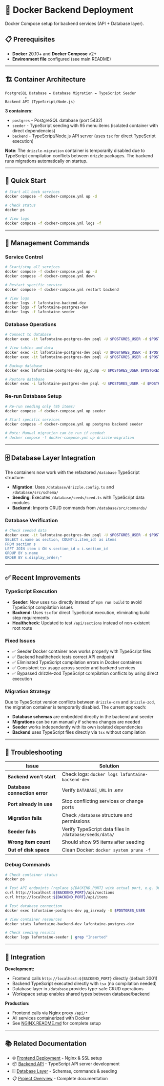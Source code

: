 # 🐳 Docker Backend Deployment

Docker Compose setup for backend services (API + Database layer).

## 📋 Prerequisites

- **Docker** 20.10+ and **Docker Compose** v2+
- **Environment file** configured (see main README)

---

## 🏗️ Container Architecture

```
PostgreSQL Database ← Database Migration ← TypeScript Seeder
         ↑
Backend API (TypeScript/Node.js)
```

**3 containers:**
- `postgres` - PostgreSQL database (port 5432)
- `seeder` - TypeScript seeding with 95 menu items (isolated container with direct dependencies)
- `backend` - TypeScript/Node.js API server (uses `tsx` for direct TypeScript execution)

**Note:** The `drizzle-migration` container is temporarily disabled due to TypeScript compilation conflicts between drizzle packages. The backend runs migrations automatically on startup.

---

## 🚀 Quick Start

```bash
# Start all back services
docker compose -f docker-compose.yml up -d

# Check status
docker ps

# View logs
docker compose -f docker-compose.yml logs -f
```

---

## 🔧 Management Commands

### Service Control
```bash
# Start/stop all services
docker compose -f docker-compose.yml up -d
docker compose -f docker-compose.yml down

# Restart specific service
docker compose -f docker-compose.yml restart backend

# View logs
docker logs -f lafontaine-backend-dev
docker logs -f lafontaine-postgres-dev
docker logs -f lafontaine-seeder
```

### Database Operations
```bash
# Connect to database
docker exec -it lafontaine-postgres-dev psql -U $POSTGRES_USER -d $POSTGRES_DB

# View tables and data
docker exec -it lafontaine-postgres-dev psql -U $POSTGRES_USER -d $POSTGRES_DB -c "\dt"
docker exec -it lafontaine-postgres-dev psql -U $POSTGRES_USER -d $POSTGRES_DB -c "SELECT COUNT(*) FROM item;"

# Backup database
docker exec lafontaine-postgres-dev pg_dump -U $POSTGRES_USER $POSTGRES_DB > backup.sql

# Restore database
docker exec -i lafontaine-postgres-dev psql -U $POSTGRES_USER -d $POSTGRES_DB < backup.sql
```

### Re-run Database Setup
```bash
# Re-run seeding only (95 items)
docker compose -f docker-compose.yml up seeder

# Start specific services
docker compose -f docker-compose.yml up postgres backend seeder

# Note: Manual migration can be run if needed:
# docker compose -f docker-compose.yml up drizzle-migration
```

---

## 🗄️ Database Layer Integration

The containers now work with the refactored `/database` TypeScript structure:

- **Migration**: Uses `/database/drizzle.config.ts` and `/database/src/schema/`
- **Seeding**: Executes `/database/seeds/seed.ts` with TypeScript data modules
- **Backend**: Imports CRUD commands from `/database/src/commands/`

### Database Verification
```bash
# Check seeded data
docker exec -it lafontaine-postgres-dev psql -U $POSTGRES_USER -d $POSTGRES_DB -c "
SELECT s.name as section, COUNT(i.item_id) as items 
FROM section s 
LEFT JOIN item i ON s.section_id = i.section_id 
GROUP BY s.name 
ORDER BY s.display_order;"
```

---

## ✅ Recent Improvements

### TypeScript Execution
- **Seeder**: Now uses `tsx` directly instead of `npm run build` to avoid TypeScript compilation issues
- **Backend**: Uses `tsx` for direct TypeScript execution, eliminating build step requirements
- **Healthcheck**: Updated to test `/api/sections` instead of non-existent root route

### Fixed Issues
- ✅ Seeder Docker container now works properly with TypeScript files
- ✅ Backend healthcheck tests correct API endpoint
- ✅ Eliminated TypeScript compilation errors in Docker containers
- ✅ Consistent `tsx` usage across seeder and backend services
- ✅ Bypassed drizzle-zod TypeScript compilation conflicts by using direct execution

### Migration Strategy
Due to TypeScript version conflicts between `drizzle-orm` and `drizzle-zod`, the migration container is temporarily disabled. The current approach:

- **Database schemas** are embedded directly in the backend and seeder
- **Migrations** can be run manually if schema changes are needed
- **Seeder** works independently with its own isolated dependencies
- **Backend** uses TypeScript files directly via `tsx` without compilation

---

## 🐛 Troubleshooting

| Issue | Solution |
|-------|----------|
| **Backend won't start** | Check logs: `docker logs lafontaine-backend-dev` |
| **Database connection error** | Verify `DATABASE_URL` in .env |
| **Port already in use** | Stop conflicting services or change ports |
| **Migration fails** | Check `/database` structure and permissions |
| **Seeder fails** | Verify TypeScript data files in `/database/seeds/data/` |
| **Wrong item count** | Should show 95 items after seeding |
| **Out of disk space** | Clean Docker: `docker system prune -f` |

### Debug Commands
```bash
# Check container status
docker ps

# Test API endpoints (replace ${BACKEND_PORT} with actual port, e.g. 3001)
curl http://localhost:${BACKEND_PORT}/api/sections
curl http://localhost:${BACKEND_PORT}/api/items

# Test database connection
docker exec lafontaine-postgres-dev pg_isready -U $POSTGRES_USER

# View container resources
docker stats lafontaine-backend-dev lafontaine-postgres-dev

# Check seeding results
docker logs lafontaine-seeder | grep "Inserted"
```

---

## 🔗 Integration

**Development:**
- Frontend calls `http://localhost:${BACKEND_PORT}` directly (default 3001)
- Backend TypeScript executed directly with `tsx` (no compilation needed)
- Database layer in `/database` provides type-safe CRUD operations
- Workspace setup enables shared types between database/backend

**Production:**
- Frontend calls via Nginx proxy `/api/*`
- All services containerized with Docker
- See [NGINX.README.md](./NGINX.README.md) for complete setup

---

## 📚 Related Documentation

- 🌐 [Frontend Deployment](./NGINX.README.md) - Nginx & SSL setup
- 📦 [Backend API](backend/README.md) - TypeScript API server development
- 🗄️ [Database Layer](./database/README.md) - Schemas, commands & seeding
- 📋 [Project Overview](./README.md) - Complete documentation